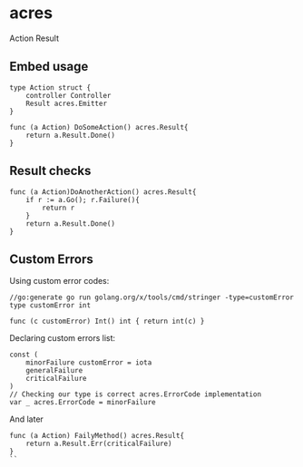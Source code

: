 # acres

Action Result

## Embed usage

```
type Action struct {
    controller Controller
    Result acres.Emitter
}

func (a Action) DoSomeAction() acres.Result{
    return a.Result.Done()
}
```

## Result checks

```
func (a Action)DoAnotherAction() acres.Result{
    if r := a.Go(); r.Failure(){
        return r
    }
    return a.Result.Done()
}
```

## Custom Errors

Using custom error codes:

```
//go:generate go run golang.org/x/tools/cmd/stringer -type=customError
type customError int

func (c customError) Int() int { return int(c) }

```

Declaring custom errors list:

```
const (
	minorFailure customError = iota
	generalFailure
	criticalFailure
)
// Checking our type is correct acres.ErrorCode implementation
var _ acres.ErrorCode = minorFailure
```

And later

```
func (a Action) FailyMethod() acres.Result{
    return a.Result.Err(criticalFailure)
}
``
```
